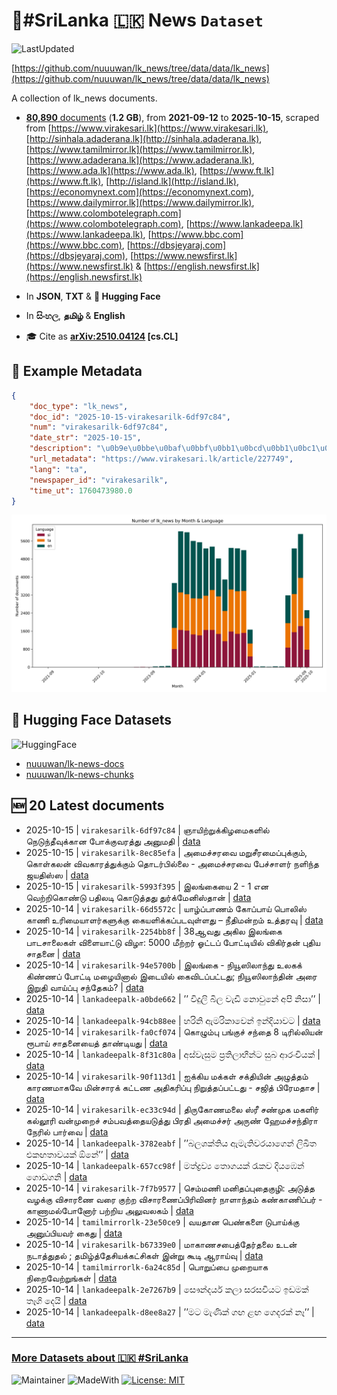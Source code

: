 # 📄#SriLanka 🇱🇰 News `Dataset`

![LastUpdated](https://img.shields.io/badge/last_updated-2025--10--15_04:45:41-green)

[https://github.com/nuuuwan/lk_news/tree/data/data/lk_news](https://github.com/nuuuwan/lk_news/tree/data/data/lk_news)

A collection of lk_news documents.

- [**80,890** documents](https://github.com/nuuuwan/lk_news/tree/data/data/lk_news) (**1.2 GB**), from **2021-09-12** to **2025-10-15**, scraped from [https://www.virakesari.lk](https://www.virakesari.lk), [http://sinhala.adaderana.lk](http://sinhala.adaderana.lk), [https://www.tamilmirror.lk](https://www.tamilmirror.lk), [https://www.adaderana.lk](https://www.adaderana.lk), [https://www.ada.lk](https://www.ada.lk), [https://www.ft.lk](https://www.ft.lk), [http://island.lk](http://island.lk), [https://economynext.com](https://economynext.com), [https://www.dailymirror.lk](https://www.dailymirror.lk), [https://www.colombotelegraph.com](https://www.colombotelegraph.com), [https://www.lankadeepa.lk](https://www.lankadeepa.lk), [https://www.bbc.com](https://www.bbc.com), [https://dbsjeyaraj.com](https://dbsjeyaraj.com), [https://www.newsfirst.lk](https://www.newsfirst.lk) & [https://english.newsfirst.lk](https://english.newsfirst.lk)

- In **JSON**, **TXT** & **🤗 Hugging Face**

- In **සිංහල**, **தமிழ்** & **English**

- 🎓 Cite as **[arXiv:2510.04124](https://arxiv.org/abs/2510.04124) [cs.CL]**

## 📝 Example Metadata

```json
{
    "doc_type": "lk_news",
    "doc_id": "2025-10-15-virakesarilk-6df97c84",
    "num": "virakesarilk-6df97c84",
    "date_str": "2025-10-15",
    "description": "\u0b9e\u0bbe\u0baf\u0bbf\u0bb1\u0bcd\u0bb1\u0bc1\u0b95\u0bcd\u0b95\u0bbf\u0bb4\u0bae\u0bc8\u0b95\u0bb3\u0bbf\u0bb2\u0bcd \u0ba8\u0bc6\u0b9f\u0bc1\u0ba8\u0bcd\u0ba4\u0bc0\u0bb5\u0bc1\u0b95\u0bcd\u0b95\u0bbe\u0ba9 \u0baa\u0bcb\u0b95\u0bcd\u0b95\u0bc1\u0bb5\u0bb0\u0ba4\u0bcd\u0ba4\u0bc1 \u0b85\u0ba9\u0bc1\u0bae\u0ba4\u0bbf",
    "url_metadata": "https://www.virakesari.lk/article/227749",
    "lang": "ta",
    "newspaper_id": "virakesarilk",
    "time_ut": 1760473980.0
}
```

![Chart](https://raw.githubusercontent.com/nuuuwan/lk_news/refs/heads/data/data/lk_news/docs_by_month_and_lang.png)

## 🤗 Hugging Face Datasets

![HuggingFace](https://img.shields.io/badge/-HuggingFace-FDEE21?style=for-the-badge&logo=HuggingFace)

- [nuuuwan/lk-news-docs](https://huggingface.co/datasets/nuuuwan/lk-news-docs)
- [nuuuwan/lk-news-chunks](https://huggingface.co/datasets/nuuuwan/lk-news-chunks)

## 🆕 20 Latest documents

- 2025-10-15 | `virakesarilk-6df97c84` | ஞாயிற்றுக்கிழமைகளில் நெடுந்தீவுக்கான போக்குவரத்து அனுமதி | [data](https://github.com/nuuuwan/lk_news/tree/data/data/lk_news/2020s/2025/2025-10-15-virakesarilk-6df97c84)
- 2025-10-15 | `virakesarilk-8ec85efa` | அமைச்சரவை மறுசீரமைப்புக்கும், கொள்கலன் விவகாரத்துக்கும் தொடர்பில்லை - அமைச்சரவை பேச்சாளர் நளிந்த ஜயதிஸ்ஸ | [data](https://github.com/nuuuwan/lk_news/tree/data/data/lk_news/2020s/2025/2025-10-15-virakesarilk-8ec85efa)
- 2025-10-15 | `virakesarilk-5993f395` | இலங்கையை 2 - 1 என வெற்றிகொண்டு பதிலடி கொடுத்தது துர்க்மேனிஸ்தான் | [data](https://github.com/nuuuwan/lk_news/tree/data/data/lk_news/2020s/2025/2025-10-15-virakesarilk-5993f395)
- 2025-10-14 | `virakesarilk-66d5572c` | யாழ்ப்பாணம் கோப்பாய் பொலிஸ் காணி உரிமையாளர்களுக்கு கையளிக்கப்படவுள்ளது – நீதிமன்றம் உத்தரவு | [data](https://github.com/nuuuwan/lk_news/tree/data/data/lk_news/2020s/2025/2025-10-14-virakesarilk-66d5572c)
- 2025-10-14 | `virakesarilk-2254bb8f` | 38ஆவது அகில இலங்கை பாடசாலைகள் விளையாட்டு விழா: 5000 மீற்றர் ஓட்டப் போட்டியில் விகிர்தன் புதிய சாதனை | [data](https://github.com/nuuuwan/lk_news/tree/data/data/lk_news/2020s/2025/2025-10-14-virakesarilk-2254bb8f)
- 2025-10-14 | `virakesarilk-94e5700b` | இலங்கை - நியூஸிலாந்து உலகக் கிண்ணப் போட்டி மழையினால் இடையில் கைவிடப்பட்டது; நியூஸிலாந்தின் அரை இறுதி வாய்ப்பு சந்தேகம்? | [data](https://github.com/nuuuwan/lk_news/tree/data/data/lk_news/2020s/2025/2025-10-14-virakesarilk-94e5700b)
- 2025-10-14 | `lankadeepalk-a0bde662` | ’’ විදුලි බිල වැඩි නොවුනේ අපි නිසා’’ | [data](https://github.com/nuuuwan/lk_news/tree/data/data/lk_news/2020s/2025/2025-10-14-lankadeepalk-a0bde662)
- 2025-10-14 | `lankadeepalk-94cb88ee` | හරිනි ඇමරිකාවෙන් ඉන්දියාවට | [data](https://github.com/nuuuwan/lk_news/tree/data/data/lk_news/2020s/2025/2025-10-14-lankadeepalk-94cb88ee)
- 2025-10-14 | `virakesarilk-fa0cf074` | கொழும்பு பங்குச் சந்தை 8 டிரில்லியன் ரூபாய் சாதனையைத் தாண்டியது | [data](https://github.com/nuuuwan/lk_news/tree/data/data/lk_news/2020s/2025/2025-10-14-virakesarilk-fa0cf074)
- 2025-10-14 | `lankadeepalk-8f31c80a` | අස්වැසුම ප්‍රතිලාභීන්ට සුබ ආරංචියක් | [data](https://github.com/nuuuwan/lk_news/tree/data/data/lk_news/2020s/2025/2025-10-14-lankadeepalk-8f31c80a)
- 2025-10-14 | `virakesarilk-90f113d1` | ஐக்கிய மக்கள் சக்தியின் அழுத்தம் காரணமாகவே மின்சாரக் கட்டண அதிகரிப்பு நிறுத்தப்பட்டது - சஜித் பிரேமதாச | [data](https://github.com/nuuuwan/lk_news/tree/data/data/lk_news/2020s/2025/2025-10-14-virakesarilk-90f113d1)
- 2025-10-14 | `virakesarilk-ec33c94d` | திருகோணமலை ஸ்ரீ சண்முக மகளிர் கல்லூரி வன்முறைச் சம்பவத்தையடுத்து பிரதி அமைச்சர் அருண் ஹேமச்சந்திரா நேரில் பார்வை | [data](https://github.com/nuuuwan/lk_news/tree/data/data/lk_news/2020s/2025/2025-10-14-virakesarilk-ec33c94d)
- 2025-10-14 | `lankadeepalk-3782eabf` | ’’බලශක්තිය ඇමැතිවරයාගෙන් ලිඛිත එකඟතාවයක් ඕනේ’’ | [data](https://github.com/nuuuwan/lk_news/tree/data/data/lk_news/2020s/2025/2025-10-14-lankadeepalk-3782eabf)
- 2025-10-14 | `lankadeepalk-657cc98f` | මත්ද්‍රව්‍ය තොගයක්  රැකව දියඹෙන් ගොඩගනි | [data](https://github.com/nuuuwan/lk_news/tree/data/data/lk_news/2020s/2025/2025-10-14-lankadeepalk-657cc98f)
- 2025-10-14 | `virakesarilk-7f7b9577` | செம்மணி மனிதப்புதைகுழி: அடுத்த வழக்கு விசாரணை வரை குற்ற விசாரணைப்பிரிவினர் நாளாந்தம் கண்காணிப்பர் - காணாமல்போனோர் பற்றிய அலுவலகம் | [data](https://github.com/nuuuwan/lk_news/tree/data/data/lk_news/2020s/2025/2025-10-14-virakesarilk-7f7b9577)
- 2025-10-14 | `tamilmirrorlk-23e50ce9` | வயதான பெண்களை டுபாய்க்கு அனுப்பியவர் கைது | [data](https://github.com/nuuuwan/lk_news/tree/data/data/lk_news/2020s/2025/2025-10-14-tamilmirrorlk-23e50ce9)
- 2025-10-14 | `virakesarilk-b67339e0` | மாகாணசபைத்தேர்தலை உடன் நடாத்துதல் ; தமிழ்த்தேசியக்கட்சிகள் இன்று கூடி ஆராய்வு | [data](https://github.com/nuuuwan/lk_news/tree/data/data/lk_news/2020s/2025/2025-10-14-virakesarilk-b67339e0)
- 2025-10-14 | `tamilmirrorlk-6a24c85d` | பொறுப்பை முறையாக நிறைவேற்றுங்கள் | [data](https://github.com/nuuuwan/lk_news/tree/data/data/lk_news/2020s/2025/2025-10-14-tamilmirrorlk-6a24c85d)
- 2025-10-14 | `lankadeepalk-2e7267b9` | සෞන්දර්ය කලා සරසවියට ඉඩමක් තෑගි දෙයි | [data](https://github.com/nuuuwan/lk_news/tree/data/data/lk_news/2020s/2025/2025-10-14-lankadeepalk-2e7267b9)
- 2025-10-14 | `lankadeepalk-d8ee8a27` | ’’මට මැණික් ගඟ ළඟ ගෙදරක් නෑ’’ | [data](https://github.com/nuuuwan/lk_news/tree/data/data/lk_news/2020s/2025/2025-10-14-lankadeepalk-d8ee8a27)

---

### [More Datasets about 🇱🇰 #SriLanka](https://github.com/nuuuwan/lk_datasets)

![Maintainer](https://img.shields.io/badge/maintainer-nuuuwan-red)
![MadeWith](https://img.shields.io/badge/made_with-python-blue)
[![License: MIT](https://img.shields.io/badge/License-MIT-yellow.svg)](https://opensource.org/licenses/MIT)
